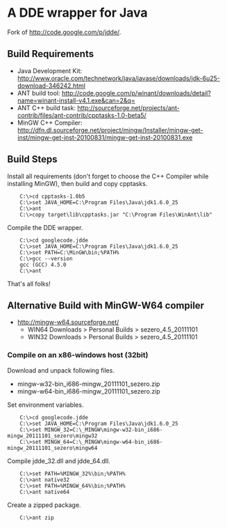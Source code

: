 # A DDE wrapper for Java

Fork of http://code.google.com/p/jdde/.

## Build Requirements

- Java Development Kit: http://www.oracle.com/technetwork/java/javase/downloads/jdk-6u25-download-346242.html
- ANT build tool: http://code.google.com/p/winant/downloads/detail?name=winant-install-v4.1.exe&can=2&q=
- ANT C++ build task: http://sourceforge.net/projects/ant-contrib/files/ant-contrib/cpptasks-1.0-beta5/
- MinGW C++ Compiler: http://dfn.dl.sourceforge.net/project/mingw/Installer/mingw-get-inst/mingw-get-inst-20100831/mingw-get-inst-20100831.exe

## Build Steps

Install all requirements (don't forget to choose the C++ Compiler while installing MinGW), then build and copy cpptasks.

        C:\>cd cpptasks-1.0b5
        C:\>set JAVA_HOME=C:\Program Files\Java\jdk1.6.0_25
        C:\>ant
        C:\>copy target\lib\cpptasks.jar "C:\Program Files\WinAnt\lib"
        
Compile the DDE wrapper.

        C:\>cd googlecode.jdde
        C:\>set JAVA_HOME=C:\Program Files\Java\jdk1.6.0_25
        C:\>set PATH=C:\MinGW\bin;%PATH%
        C:\>gcc --version
        gcc (GCC) 4.5.0
        C:\>ant
        
That's all folks!

## Alternative Build with MinGW-W64 compiler

- http://mingw-w64.sourceforge.net/
  - WIN64 Downloads > Personal Builds > sezero_4.5_20111101
  - WIN32 Downloads > Personal Builds > sezero_4.5_20111101

### Compile on an x86-windows host (32bit)

Download and unpack following files.

- mingw-w32-bin_i686-mingw_20111101_sezero.zip
- mingw-w64-bin_i686-mingw_20111101_sezero.zip

Set environment variables.
  
        C:\>cd googlecode.jdde
        C:\>set JAVA_HOME=C:\Program Files\Java\jdk1.6.0_25
        C:\>set MINGW_32=C:\_MINGW\mingw-w32-bin_i686-mingw_20111101_sezero\mingw32
        C:\>set MINGW_64=C:\_MINGW\mingw-w64-bin_i686-mingw_20111101_sezero\mingw64
        
Compile jdde_32.dll and jdde_64.dll.
        
        C:\>set PATH=%MINGW_32%\bin;%PATH%
        C:\>ant native32
        C:\>set PATH=%MINGW_64%\bin;%PATH%
        C:\>ant native64

Create a zipped package.

        C:\>ant zip
